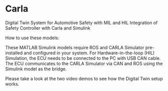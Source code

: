 # Carla
Digital Twin System for Automotive Safety with MIL and HIL Integration of Safety Controller with Carla and Simulink


How to use these models:

These MATLAB Simulink models require ROS and CARLA Simulator pre-installed and configured in your system. For Hardware-in-the-loop (HIL) Simulation, the ECU needs to be connected to the PC with USB CAN cable. The ECU communicates to the CARLA Simulator via CAN and ROS using the Simulink model as the bridge. 

Please take a look at the two video demos to see how the Digital Twin setup works.
